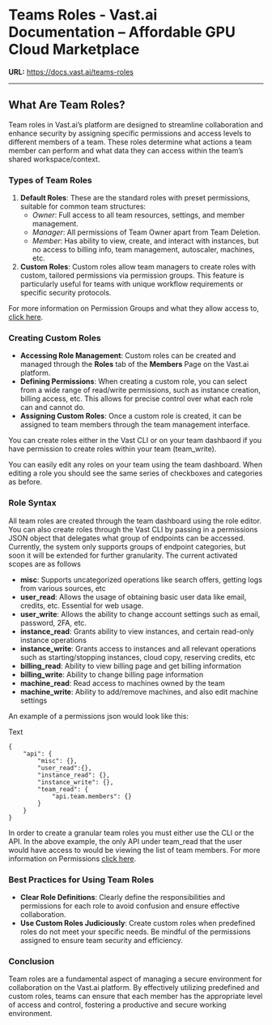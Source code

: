 # Teams Roles - Vast.ai Documentation – Affordable GPU Cloud Marketplace

**URL:** https://docs.vast.ai/teams-roles

---

## What Are Team Roles?

Team roles in Vast.ai’s platform are designed to streamline collaboration and enhance security by assigning specific permissions and access levels to different members of a team. These roles determine what actions a team member can perform and what data they can access within the team’s shared workspace/context.

### Types of Team Roles

1.  **Default Roles**: These are the standard roles with preset permissions, suitable for common team structures:
    *   _Owner_: Full access to all team resources, settings, and member management.
    *   _Manager_: All permissions of Team Owner apart from Team Deletion.
    *   _Member_: Has ability to view, create, and interact with instances, but no access to billing info, team management, autoscaler, machines, etc.
2.  **Custom Roles**: Custom roles allow team managers to create roles with custom, tailored permissions via permission groups. This feature is particularly useful for teams with unique workflow requirements or specific security protocols.

For more information on Permission Groups and what they allow access to, [click here](https://docs.vast.ai/api-reference/permissions-and-authorization).

### Creating Custom Roles

*   **Accessing Role Management**: Custom roles can be created and managed through the **Roles** tab of the **Members** Page on the Vast.ai platform.
*   **Defining Permissions**: When creating a custom role, you can select from a wide range of read/write permissions, such as instance creation, billing access, etc. This allows for precise control over what each role can and cannot do.
*   **Assigning Custom Roles**: Once a custom role is created, it can be assigned to team members through the team management interface.

You can create roles either in the Vast CLI or on your team dashbaord if you have permission to create roles within your team (team\_write).

You can easily edit any roles on your team using the team dashboard. When editing a role you should see the same series of checkboxes and categories as before.

### Role Syntax

All team roles are created through the team dashboard using the role editor. You can also create roles through the Vast CLI by passing in a permissions JSON object that delegates what group of endpoints can be accessed. Currently, the system only supports groups of endpoint categories, but soon it will be extended for further granularity. The current activated scopes are as follows

*   **misc**: Supports uncategorized operations like search offers, getting logs from various sources, etc
*   **user\_read**: Allows the usage of obtaining basic user data like email, credits, etc. Essential for web usage.
*   **user\_write**: Allows the ability to change account settings such as email, password, 2FA, etc.
*   **instance\_read**: Grants ability to view instances, and certain read-only instance operations
*   **instance\_write**: Grants access to instances and all relevant operations such as starting/stopping instances, cloud copy, reserving credits, etc
*   **billing\_read**: Ability to view billing page and get billing information
*   **billing\_write**: Ability to change billing page information
*   **machine\_read**: Read access to machines owned by the team
*   **machine\_write**: Ability to add/remove machines, and also edit machine settings

An example of a permissions json would look like this:

Text

```
{
    "api": {
        "misc": {}, 
        "user_read":{}, 
        "instance_read": {}, 
        "instance_write": {},
        "team_read": {
            "api.team.members": {}
        }
    }
}
```

In order to create a granular team roles you must either use the CLI or the API. In the above example, the only API under team\_read that the user would have access to would be viewing the list of team members. For more information on Permissions [click here](https://docs.vast.ai/api-reference/permissions-and-authorization).

### Best Practices for Using Team Roles

*   **Clear Role Definitions**: Clearly define the responsibilities and permissions for each role to avoid confusion and ensure effective collaboration.
*   **Use Custom Roles Judiciously**: Create custom roles when predefined roles do not meet your specific needs. Be mindful of the permissions assigned to ensure team security and efficiency.

### Conclusion

Team roles are a fundamental aspect of managing a secure environment for collaboration on the Vast.ai platform. By effectively utilizing predefined and custom roles, teams can ensure that each member has the appropriate level of access and control, fostering a productive and secure working environment.